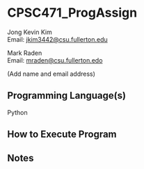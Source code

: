 # CPSC471_ProgAssign

Jong Kevin Kim <br>
Email: jkim3442@csu.fullerton.edu

Mark Raden <br>
Email: mraden@csu.fullerton.edo

(Add name and email address)

## Programming Language(s)

Python

## How to Execute Program

## Notes
